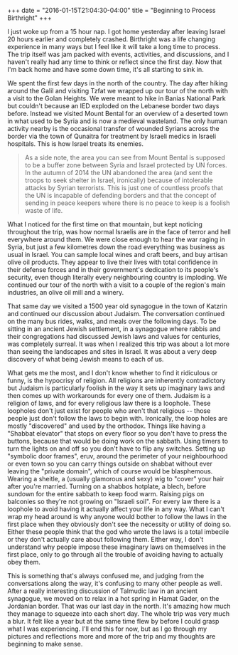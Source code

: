 +++
date = "2016-01-15T21:04:30-04:00"
title = "Beginning to Process Birthright"
+++

I just woke up from a 15 hour nap. I got home yesterday after leaving Israel 20 hours earlier and completely crashed. Birthright was a life changing experience in many ways but I feel like it will take a long time to process. The trip itself was jam packed with events, activities, and discussions, and I haven't really had any time to think or reflect since the first day. Now that I'm back home and have some down time, it's all starting to sink in.

We spent the first few days in the north of the country. The day after hiking around the Galil and visiting Tzfat we wrapped up our tour of the north with a visit to the Golan Heights. We were meant to hike in Banias National Park but couldn't because an IED exploded on the Lebanese border two days before. Instead we visited Mount Bental for an overview of a deserted town in what used to be Syria and is now a medieval wasteland. The only human activity nearby is the occasional transfer of wounded Syrians across the border via the town of Qunaitra for treatment by Israeli medics in Israeli hospitals. This is how Israel treats its enemies.

>As a side note, the area you can see from Mount Bental is supposed to be a buffer zone between Syria and Israel protected by UN forces. In the autumn of 2014 the UN abandoned the area (and sent the troops to seek shelter in Israel, ironically) because of intolerable attacks by Syrian terrorists. This is just one of countless proofs that the UN is incapable of defending borders and that the concept of sending in peace keepers where there is no peace to keep is a foolish waste of life.

What I noticed for the first time on that mountain, but kept noticing throughout the trip, was how normal Israelis are in the face of terror and hell everywhere around them. We were close enough to hear the war raging in Syria, but just a few kilometres down the road everything was business as usual in Israel. You can sample local wines and craft beers, and buy artisan olive oil products. They appear to live their lives with total confidence in their defense forces and in their government's dedication to its people's security, even though literally every neighbouring country is imploding. We continued our tour of the north with a visit to a couple of the region's main industries, an olive oil mill and a winery.

That same day we visited a 1500 year old synagogue in the town of Katzrin and continued our discussion about Judaism. The conversation continued on the many bus rides, walks, and meals over the following days. To be sitting in an ancient Jewish settlement, in a synagogue where rabbis and their congregations had discussed Jewish laws and values for centuries, was completely surreal. It was when I realized this trip was about a lot more than seeing the landscapes and sites in Israel. It was about a very deep discovery of what being Jewish means to each of us.

What gets me the most, and I don't know whether to find it ridiculous or funny, is the hypocrisy of religion. All religions are inherently contradictory but Judaism is particularly foolish in the way it sets up imaginary laws and then comes up with workarounds for every one of them. Judaism is a religion of laws, and for every religious law there is a loophole. These loopholes don't just exist for people who aren't that religious -- those people just don't follow the laws to begin with. Ironically, the loop holes are mostly "discovered" and used by the orthodox. Things like having a "Shabbat elevator" that stops on every floor so you don't have to press the buttons, because that would be doing work on the sabbath. Using timers to turn the lights on and off so you don't have to flip any switches. Setting up "symbolic door frames", eruv, around the perimeter of your neighbourhood or even town so you can carry things outside on shabbat without ever leaving the "private domain", which of course would be blasphemous. Wearing a sheitle, a (usually glamorous and sexy) wig to "cover" your hair after you're married. Turning on a shabbos hotplate, a blech, before sundown for the entire sabbath to keep food warm. Raising pigs on balconies so they're not growing on "Israeli soil". For every law there is a loophole to avoid having it actually affect your life in any way. What I can't wrap my head around is why anyone would bother to follow the laws in the first place when they obviously don't see the necessity or utility of doing so. Either these people think that the god who wrote the laws is a total imbecile or they don't actually care about following them. Either way, I don't understand why people impose these imaginary laws on themselves in the first place, only to go through all the trouble of avoiding having to actually obey them.

This is something that's always confused me, and judging from the conversations along the way, it's confusing to many other people as well. After a really interesting discussion of Talmudic law in an ancient synagogue, we moved on to relax in a hot spring in Hamat Gader, on the Jordanian border. That was our last day in the north. It's amazing how much they manage to squeeze into each short day. The whole trip was very much a blur. It felt like a year but at the same time flew by before I could grasp what I was experiencing. I'll end this for now, but as I go through my pictures and reflections more and more of the trip and my thoughts are beginning to make sense.
